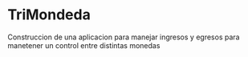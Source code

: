# TriMondeda
Construccion de una aplicacion para manejar ingresos y egresos para manetener un control entre distintas monedas
